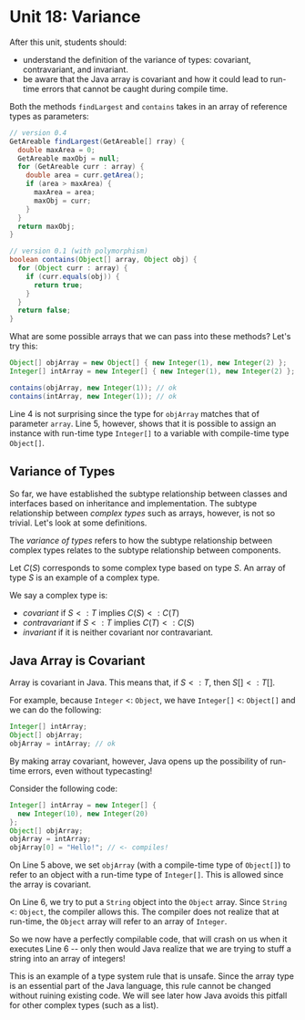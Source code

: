 # Unit 18: Variance

After this unit, students should:

- understand the definition of the variance of types: covariant, contravariant, and invariant.
- be aware that the Java array is covariant and how it could lead to run-time errors that cannot be caught during compile time.

Both the methods `findLargest` and `contains` takes in an array of reference types as parameters:
```Java
// version 0.4
GetAreable findLargest(GetAreable[] rray) {
  double maxArea = 0;
  GetAreable maxObj = null;
  for (GetAreable curr : array) {
    double area = curr.getArea();
    if (area > maxArea) {
      maxArea = area;
	  maxObj = curr;
    }
  }
  return maxObj;
}

// version 0.1 (with polymorphism)
boolean contains(Object[] array, Object obj) {
  for (Object curr : array) {
    if (curr.equals(obj)) {
      return true;
    }
  }
  return false;
}
```

What are some possible arrays that we can pass into these methods?  Let's try this:
```Java
Object[] objArray = new Object[] { new Integer(1), new Integer(2) };
Integer[] intArray = new Integer[] { new Integer(1), new Integer(2) };

contains(objArray, new Integer(1)); // ok
contains(intArray, new Integer(1)); // ok
```

Line 4 is not surprising since the type for `objArray` matches that of parameter `array`.  Line 5, however, shows that it is possible to assign an instance with run-time type `Integer[]` to a variable with compile-time type `Object[]`.

## Variance of Types

So far, we have established the subtype relationship between classes and interfaces based on inheritance and implementation.  The subtype relationship between _complex types_ such as arrays, however, is not so trivial.  Let's look at some definitions.

The _variance of types_ refers to how the subtype relationship between complex types relates to the subtype relationship between components.

Let $C(S)$ corresponds to some complex type based on type $S$.  An array of type $S$ is an example of a complex type.

We say a complex type is:

- _covariant_ if $S <: T$ implies $C(S) <: C(T)$
- _contravariant_ if $S <: T$ implies $C(T) <: C(S)$
- _invariant_ if it is neither covariant nor contravariant.

## Java Array is Covariant

Array is covariant in Java.  This means that, if $S <: T$, then $S[] <: T[]$.  

For example, because `Integer` <: `Object`, we have `Integer[]` <: `Object[]` and we can do the following:

```Java
Integer[] intArray;
Object[] objArray;
objArray = intArray; // ok
```

By making array covariant, however, Java opens up the possibility of run-time errors, even without typecasting!

Consider the following code:
```Java
Integer[] intArray = new Integer[] {
  new Integer(10), new Integer(20)
};
Object[] objArray;
objArray = intArray;
objArray[0] = "Hello!"; // <- compiles!
```

On Line 5 above, we set `objArray` (with a compile-time type of `Object[]`) to refer to an object with a run-time type of `Integer[]`.  This is allowed since the array is covariant.

On Line 6, we try to put a `String` object into the `Object` array.  Since `String` <: `Object`, the compiler allows this.  The compiler does not realize that at run-time, the `Object` array will refer to an array of `Integer`.  

So we now have a perfectly compilable code, that will crash on us when it executes Line 6 -- only then would Java realize that we are trying to stuff a string into an array of integers!

This is an example of a type system rule that is unsafe.  Since the array type is an essential part of the Java language, this rule cannot be changed without ruining existing code.  We will see later how Java avoids this pitfall for other complex types (such as a list).
